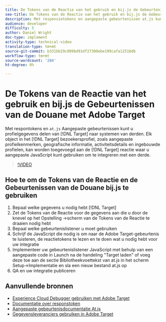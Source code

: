 ```yaml
---
title: De Tokens van de Reactie van het gebruik en bij.js de Gebeurtenissen van de Douane met Adobe Target
seo-title: De Tokens van de Reactie van het gebruik en bij.js de Gebeurtenissen van de Douane met Adobe Target
description: Met responsietokens en aangepaste gebeurtenissen at.js kunt u profielgegevens van Target naar systemen van derden delen. Elk object in het Target-bezoekersprofiel, zoals aangepaste profielkenmerken, geografische informatie, activiteitsdetails en ingebouwde profielen, kan worden toegevoegd aan de Target-reactie, waar u aangepaste JavaScript kunt gebruiken om te integreren met een derde.
audience: developer
difficulty: 5
author: Daniel Wright
doc-type: implement
activity-type: technical-video
translation-type: tm+mt
source-git-commit: b331bb29c099bd91df27300ebe199cafa12516db
workflow-type: tm+mt
source-wordcount: '284'
ht-degree: 0%

---
```



# De Tokens van de Reactie van het gebruik en bij.js de Gebeurtenissen van de Douane met Adobe Target

Met respontokens en `at.js` Aangepaste gebeurtenissen kunt u profielgegevens delen van [!DNL Target] naar systemen van derden. Elk object in het [!DNL Target] bezoekersprofiel, zoals aangepaste profielkenmerken, geografische informatie, activiteitsdetails en ingebouwde profielen, kan worden toegevoegd aan de [!DNL Target] reactie waar u aangepaste JavaScript kunt gebruiken om te integreren met een derde.

>[!VIDEO](https://video.tv.adobe.com/v/23253/?quality=12)

## Hoe te om de Tokens van de Reactie en de Gebeurtenissen van de Douane bij.js te gebruiken

1. Bepaal welke gegevens u nodig hebt [!DNL Target]
1. Zet de Tokens van de Reactie voor de gegevens aan die u door de knevel op het Opstelling ->scherm van de Tokens van de Reactie te draaien nodig hebt
1. Bepaal welke gebeurtenislistener u moet gebruiken
1. Schrijf de JavaScript die nodig is om naar de Adobe Target-gebeurtenis te luisteren, de reactietokens te lezen en te doen wat u nodig hebt voor uw integratie
1. Implementeer uw gebeurtenislistener JavaScript met behulp van een aangepaste code in Launch na de handeling &quot;Target laden&quot; of voeg deze toe aan de sectie Bibliotheekvoettekst van at.js in het scherm Setup->Implementatie en sla een nieuw bestand at.js op
1. QA en uw integratie publiceren

## Aanvullende bronnen

* [Experience Cloud Debugger gebruiken met Adobe Target](../troubleshooting/troubleshoot-with-the-experience-cloud-debugger.md)
* [Documentatie over responstoken](https://docs.adobe.com/help/en/target/using/administer/response-tokens.html)
* [Aangepaste gebeurtenisdocumentatie At.js](https://docs.adobe.com/content/help/en/target/using/implement-target/client-side/functions-overview/atjs-custom-events.html)
* [Gegevensleveranciers gebruiken in Adobe Target](use-data-providers-to-integrate-third-party-data.md)